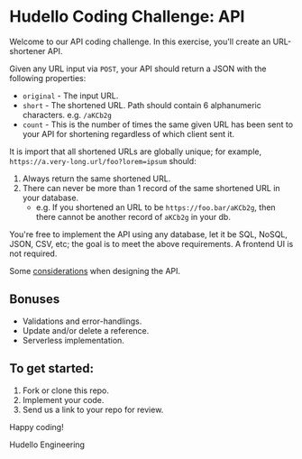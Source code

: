 # Hudello Coding Challenge: API

Welcome to our API coding challenge. In this exercise, you'll create an URL-shortener API.

Given any URL input via `POST`, your API should return a JSON with the following properties:
- `original` - The input URL.
- `short` - The shortened URL. Path should contain 6 alphanumeric characters. e.g. `/aKCb2g`
- `count` - This is the number of times the same given URL has been sent to your API for shortening regardless of which client sent it.

It is import that all shortened URLs are globally unique; for example, `https://a.very-long.url/foo?lorem=ipsum` should:
1. Always return the same shortened URL.
2. There can never be more than 1 record of the same shortened URL in your database.
    - e.g. If you shortened an URL to be `https://foo.bar/aKCb2g`, then there cannot be another record of `aKCb2g` in your db.

You're free to implement the API using any database, let it be SQL, NoSQL, JSON, CSV, etc; the goal is to meet the above requirements. A frontend UI is not required.

Some [considerations](https://restfulapi.net) when designing the API.

## Bonuses
- Validations and error-handlings.
- Update and/or delete a reference.
- Serverless implementation.

## To get started:
1. Fork or clone this repo.
2. Implement your code.
3. Send us a link to your repo for review.

Happy coding!

Hudello Engineering
